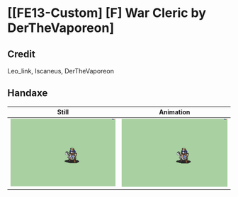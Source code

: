 # [\[FE13-Custom\] \[F\] War Cleric by DerTheVaporeon]

## Credit

Leo_link, Iscaneus, DerTheVaporeon

## Handaxe

| Still | Animation |
| :---: | :-------: |
| ![Handaxe still](./Handaxe_000.png) | ![Handaxe animation](./Handaxe.gif) |
